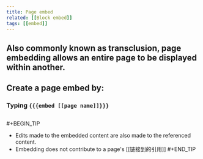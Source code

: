 ```yaml
---
title: Page embed
related: [[Block embed]]
tags: [[embed]]
---
```

## Also commonly known as transclusion, page embedding allows an entire page to be displayed within another.
## Create a page embed by:
### Typing `{{{embed [[page name]]}}}`
##
#+BEGIN_TIP
- Edits made to the embedded content are also made to the referenced content.
- Embedding does not contribute to a page's [[链接到的引用]]
 #+END_TIP